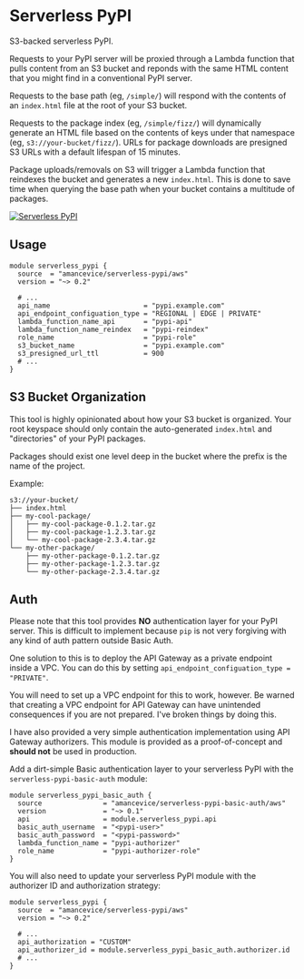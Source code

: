 # Serverless PyPI

S3-backed serverless PyPI.

Requests to your PyPI server will be proxied through a Lambda function that pulls content from an S3 bucket and reponds with the same HTML content that you might find in a conventional PyPI server.

Requests to the base path (eg, `/simple/`) will respond with the contents of an `index.html` file at the root of your S3 bucket.

Requests to the package index (eg, `/simple/fizz/`) will dynamically generate an HTML file based on the contents of keys under that namespace (eg, `s3://your-bucket/fizz/`). URLs for package downloads are presigned S3 URLs with a default lifespan of 15 minutes.

Package uploads/removals on S3 will trigger a Lambda function that reindexes the bucket and generates a new `index.html`. This is done to save time when querying the base path when your bucket contains a multitude of packages.

[![Serverless PyPI](https://github.com/amancevice/terraform-aws-serverless-pypi/blob/master/serverless-pypi.png?raw=true)](https://github.com/amancevice/terraform-aws-serverless-pypi)

## Usage

```hcl
module serverless_pypi {
  source  = "amancevice/serverless-pypi/aws"
  version = "~> 0.2"

  # ...
  api_name                       = "pypi.example.com"
  api_endpoint_configuation_type = "REGIONAL | EDGE | PRIVATE"
  lambda_function_name_api       = "pypi-api"
  lambda_function_name_reindex   = "pypi-reindex"
  role_name                      = "pypi-role"
  s3_bucket_name                 = "pypi.example.com"
  s3_presigned_url_ttl           = 900
  # ...
}
```

## S3 Bucket Organization

This tool is highly opinionated about how your S3 bucket is organized. Your root keyspace should only contain the auto-generated `index.html` and "directories" of your PyPI packages.

Packages should exist one level deep in the bucket where the prefix is the name of the project.

Example:

```
s3://your-bucket/
├── index.html
├── my-cool-package/
│   ├── my-cool-package-0.1.2.tar.gz
│   ├── my-cool-package-1.2.3.tar.gz
│   └── my-cool-package-2.3.4.tar.gz
└── my-other-package/
    ├── my-other-package-0.1.2.tar.gz
    ├── my-other-package-1.2.3.tar.gz
    └── my-other-package-2.3.4.tar.gz
```

## Auth

Please note that this tool provides **NO** authentication layer for your PyPI server. This is difficult to implement because `pip` is not very forgiving with any kind of auth pattern outside Basic Auth.

One solution to this is to deploy the API Gateway as a private endpoint inside a VPC. You can do this by setting `api_endpoint_configuation_type = "PRIVATE"`.

You will need to set up a VPC endpoint for this to work, however. Be warned that creating a VPC endpoint for API Gateway can have unintended consequences if you are not prepared. I've broken things by doing this.

I have also provided a very simple authentication implementation using API Gateway authorizers. This module is provided as a proof-of-concept and **should not** be used in production.

Add a dirt-simple Basic authentication layer to your serverless PyPI with the `serverless-pypi-basic-auth` module:

```hcl
module serverless_pypi_basic_auth {
  source               = "amancevice/serverless-pypi-basic-auth/aws"
  version              = "~> 0.1"
  api                  = module.serverless_pypi.api
  basic_auth_username  = "<pypi-user>"
  basic_auth_password  = "<pypi-password>"
  lambda_function_name = "pypi-authorizer"
  role_name            = "pypi-authorizer-role"
}
```

You will also need to update your serverless PyPI module with the authorizer ID and authorization strategy:

```hcl
module serverless_pypi {
  source  = "amancevice/serverless-pypi/aws"
  version = "~> 0.2"

  # ...
  api_authorization = "CUSTOM"
  api_authorizer_id = module.serverless_pypi_basic_auth.authorizer.id
  # ...
}
```
